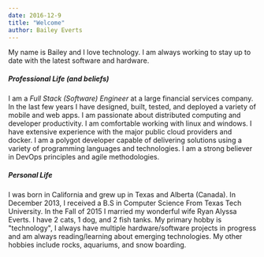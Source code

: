 ```yaml
---
date: 2016-12-9
title: "Welcome"
author: Bailey Everts
---
```


My name is Bailey and I love technology. I am always working to stay up to date with the latest software and hardware. 

##### Professional Life (and beliefs) 
I am a *Full Stack (Software) Engineer* at a large financial services company. In the last few years I have designed, built, tested, and deployed a variety of mobile and web apps. I am passionate about distributed computing and developer productivity. I am comfortable working with linux and windows. I have extensive experience with the major public cloud providers and docker. I am a polygot developer capable of delivering solutions using a variety of programming languages and technologies. I am a strong believer in DevOps principles and agile methodologies.  

##### Personal Life  
I was born in California and grew up in Texas and Alberta (Canada). In December 2013, I received a B.S in Computer Science From Texas Tech University. In the Fall of 2015 I married my wonderful wife Ryan Alyssa Everts. I have 2 cats, 1 dog, and 2 fish tanks. My primary hobby is "technology", I always have multiple hardware/software projects in progress and am always reading/learning about emerging technologies. My other hobbies include rocks, aquariums, and snow boarding.